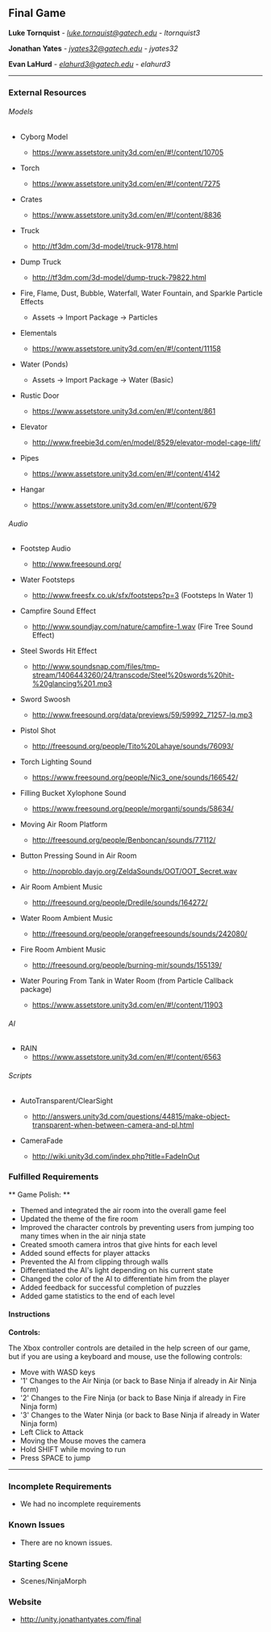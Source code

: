 Final Game
------------

**Luke Tornquist**  -  *luke.tornquist@gatech.edu* - *ltornquist3*

**Jonathan Yates**  -  *jyates32@gatech.edu*  -  *jyates32*

**Evan LaHurd**  -  *elahurd3@gatech.edu*  -  *elahurd3*

---

### External Resources

###### Models

- Cyborg Model
  - https://www.assetstore.unity3d.com/en/#!/content/10705

- Torch
  - https://www.assetstore.unity3d.com/en/#!/content/7275

- Crates
  - https://www.assetstore.unity3d.com/en/#!/content/8836

- Truck
  - http://tf3dm.com/3d-model/truck-9178.html

- Dump Truck
  - http://tf3dm.com/3d-model/dump-truck-79822.html

- Fire, Flame, Dust, Bubble, Waterfall, Water Fountain, and Sparkle Particle Effects
  - Assets -> Import Package -> Particles

- Elementals
  - https://www.assetstore.unity3d.com/en/#!/content/11158

- Water (Ponds)
  - Assets -> Import Package -> Water (Basic)

- Rustic Door
  - https://www.assetstore.unity3d.com/en/#!/content/861

- Elevator
  - http://www.freebie3d.com/en/model/8529/elevator-model-cage-lift/

- Pipes
  - https://www.assetstore.unity3d.com/en/#!/content/4142

- Hangar
  - https://www.assetstore.unity3d.com/en/#!/content/679


###### Audio

- Footstep Audio
  - http://www.freesound.org/

- Water Footsteps
  - http://www.freesfx.co.uk/sfx/footsteps?p=3 (Footsteps In Water 1)

- Campfire Sound Effect
  - http://www.soundjay.com/nature/campfire-1.wav  (Fire Tree Sound Effect)

- Steel Swords Hit Effect
  - http://www.soundsnap.com/files/tmp-stream/1406443260/24/transcode/Steel%20swords%20hit-%20glancing%201.mp3

- Sword Swoosh
  - http://www.freesound.org/data/previews/59/59992_71257-lq.mp3

- Pistol Shot
  - http://freesound.org/people/Tito%20Lahaye/sounds/76093/

- Torch Lighting Sound
  - https://www.freesound.org/people/Nic3_one/sounds/166542/

- Filling Bucket Xylophone Sound
  - https://www.freesound.org/people/morgantj/sounds/58634/

- Moving Air Room Platform
  - http://freesound.org/people/Benboncan/sounds/77112/

- Button Pressing Sound in Air Room
  - http://noproblo.dayjo.org/ZeldaSounds/OOT/OOT_Secret.wav

- Air Room Ambient Music
  - http://freesound.org/people/Dredile/sounds/164272/

- Water Room Ambient Music
  - http://freesound.org/people/orangefreesounds/sounds/242080/

- Fire Room Ambient Music
  - http://freesound.org/people/burning-mir/sounds/155139/

- Water Pouring From Tank in Water Room (from Particle Callback package)
  - https://www.assetstore.unity3d.com/en/#!/content/11903


###### AI

- RAIN
  - https://www.assetstore.unity3d.com/en/#!/content/6563


###### Scripts

- AutoTransparent/ClearSight
  - http://answers.unity3d.com/questions/44815/make-object-transparent-when-between-camera-and-pl.html

- CameraFade
  - http://wiki.unity3d.com/index.php?title=FadeInOut


### Fulfilled Requirements

** Game Polish: **
- Themed and integrated the air room into the overall game feel
- Updated the theme of the fire room
- Improved the character controls by preventing users from jumping too many times when in the air ninja state
- Created smooth camera intros that give hints for each level
- Added sound effects for player attacks
- Prevented the AI from clipping through walls
- Differentiated the AI's light depending on his current state
- Changed the color of the AI to differentiate him from the player
- Added feedback for successful completion of puzzles
- Added game statistics to the end of each level

#### Instructions

**Controls:**

The Xbox controller controls are detailed in the help screen of our game, but if you are using a keyboard and mouse, use the following controls:

- Move with WASD keys
- '1' Changes to the Air Ninja (or back to Base Ninja if already in Air Ninja form)
- '2' Changes to the Fire Ninja (or back to Base Ninja if already in Fire Ninja form)
- '3' Changes to the Water Ninja (or back to Base Ninja if already in Water Ninja form)
- Left Click to Attack
- Moving the Mouse moves the camera
- Hold SHIFT while moving to run
- Press SPACE to jump

---

### Incomplete Requirements

- We had no incomplete requirements

### Known Issues

- There are no known issues.

### Starting Scene

- Scenes/NinjaMorph

### Website

- http://unity.jonathantyates.com/final